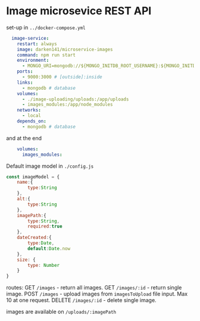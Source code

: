 # Image microsevice REST API

set-up in ```../docker-compose.yml```

```yml
  image-service:
    restart: always
    image: darken141/microservice-images
    command: npm run start
    environment:
      - MONGO_URI=mongodb://${MONGO_INITDB_ROOT_USERNAME}:${MONGO_INITDB_ROOT_PASSWORD}@mongodb:27017/${MONGO_INITDB_DATABASE}
    ports: 
      - 9000:3000 # [outside]:inside
    links: 
      - mongodb # database
    volumes: 
      - ./image-uploading/uploads:/app/uploads
      - images_modules:/app/node_modules
    networks:
      - local
    depends_on: 
      - mongodb # database
```

and at the end

```yml
    volumes:
      images_modules:
```

Default image model in ```./config.js```

```js
const imageModel = {
    name:{
        type:String
    },
    alt:{
        type:String
    },
    imagePath:{
        type:String,
        required:true
    },
    dateCreated:{
        type:Date,
        default:Date.now
    },
    size: {
        type: Number
    }
}
```

routes:
GET ```/images``` - return all images.
GET ```/images/:id``` - return single image.
POST ```/images``` - upload images from ```imagesToUpload``` file input. Max 10 at one request.
DELETE ```/images/:id``` - delete single image.

images are available on ```/uploads/:imagePath```
